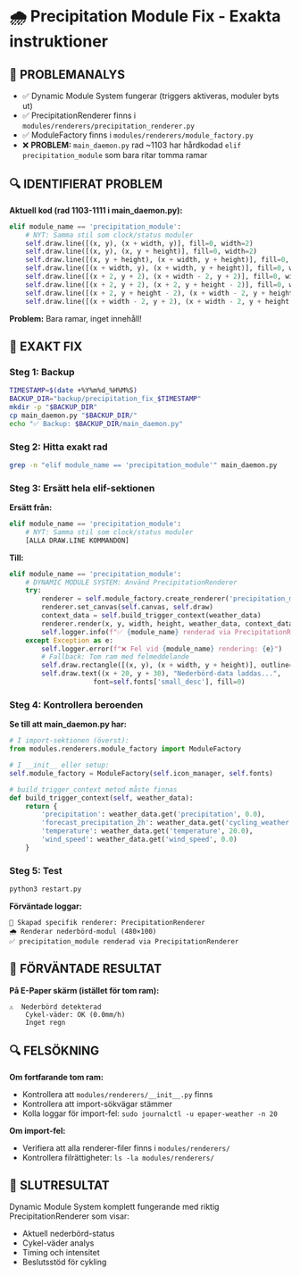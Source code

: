 # 🌧️ Precipitation Module Fix - Exakta instruktioner

## 🎯 PROBLEMANALYS
- ✅ Dynamic Module System fungerar (triggers aktiveras, moduler byts ut)
- ✅ PrecipitationRenderer finns i `modules/renderers/precipitation_renderer.py`
- ✅ ModuleFactory finns i `modules/renderers/module_factory.py`
- ❌ **PROBLEM:** `main_daemon.py` rad ~1103 har hårdkodad `elif precipitation_module` som bara ritar tomma ramar

## 🔍 IDENTIFIERAT PROBLEM
**Aktuell kod (rad 1103-1111 i main_daemon.py):**
```python
elif module_name == 'precipitation_module':
    # NYT: Samma stil som clock/status moduler
    self.draw.line([(x, y), (x + width, y)], fill=0, width=2)
    self.draw.line([(x, y), (x, y + height)], fill=0, width=2)
    self.draw.line([(x, y + height), (x + width, y + height)], fill=0, width=2)
    self.draw.line([(x + width, y), (x + width, y + height)], fill=0, width=2)
    self.draw.line([(x + 2, y + 2), (x + width - 2, y + 2)], fill=0, width=1)
    self.draw.line([(x + 2, y + 2), (x + 2, y + height - 2)], fill=0, width=1)
    self.draw.line([(x + 2, y + height - 2), (x + width - 2, y + height - 2)], fill=0, width=1)
    self.draw.line([(x + width - 2, y + 2), (x + width - 2, y + height - 2)], fill=0, width=1)
```

**Problem:** Bara ramar, inget innehåll!

## 🔧 EXAKT FIX

### Steg 1: Backup
```bash
TIMESTAMP=$(date +%Y%m%d_%H%M%S)
BACKUP_DIR="backup/precipitation_fix_$TIMESTAMP"
mkdir -p "$BACKUP_DIR"
cp main_daemon.py "$BACKUP_DIR/"
echo "✅ Backup: $BACKUP_DIR/main_daemon.py"
```

### Steg 2: Hitta exakt rad
```bash
grep -n "elif module_name == 'precipitation_module'" main_daemon.py
```

### Steg 3: Ersätt hela elif-sektionen
**Ersätt från:**
```python
elif module_name == 'precipitation_module':
    # NYT: Samma stil som clock/status moduler
    [ALLA DRAW.LINE KOMMANDON]
```

**Till:**
```python
elif module_name == 'precipitation_module':
    # DYNAMIC MODULE SYSTEM: Använd PrecipitationRenderer
    try:
        renderer = self.module_factory.create_renderer('precipitation_module')
        renderer.set_canvas(self.canvas, self.draw)
        context_data = self.build_trigger_context(weather_data)
        renderer.render(x, y, width, height, weather_data, context_data)
        self.logger.info(f"✅ {module_name} renderad via PrecipitationRenderer")
    except Exception as e:
        self.logger.error(f"❌ Fel vid {module_name} rendering: {e}")
        # Fallback: Tom ram med felmeddelande
        self.draw.rectangle([(x, y), (x + width, y + height)], outline=0, width=2)
        self.draw.text((x + 20, y + 30), "Nederbörd-data laddas...", 
                     font=self.fonts['small_desc'], fill=0)
```

### Steg 4: Kontrollera beroenden
**Se till att main_daemon.py har:**
```python
# I import-sektionen (överst):
from modules.renderers.module_factory import ModuleFactory

# I __init__ eller setup:
self.module_factory = ModuleFactory(self.icon_manager, self.fonts)

# build_trigger_context metod måste finnas
def build_trigger_context(self, weather_data):
    return {
        'precipitation': weather_data.get('precipitation', 0.0),
        'forecast_precipitation_2h': weather_data.get('cycling_weather', {}).get('precipitation_mm', 0.0),
        'temperature': weather_data.get('temperature', 20.0),
        'wind_speed': weather_data.get('wind_speed', 0.0)
    }
```

### Steg 5: Test
```bash
python3 restart.py
```

**Förväntade loggar:**
```
🎨 Skapad specifik renderer: PrecipitationRenderer
🌧️ Renderar nederbörd-modul (480×100)
✅ precipitation_module renderad via PrecipitationRenderer
```

## 🎯 FÖRVÄNTADE RESULTAT

**På E-Paper skärm (istället för tom ram):**
```
⚠️  Nederbörd detekterad
    Cykel-väder: OK (0.0mm/h)
    Inget regn
```

## 🔍 FELSÖKNING

**Om fortfarande tom ram:**
- Kontrollera att `modules/renderers/__init__.py` finns
- Kontrollera att import-sökvägar stämmer
- Kolla loggar för import-fel: `sudo journalctl -u epaper-weather -n 20`

**Om import-fel:**
- Verifiera att alla renderer-filer finns i `modules/renderers/`
- Kontrollera filrättigheter: `ls -la modules/renderers/`

## 🎉 SLUTRESULTAT
Dynamic Module System komplett fungerande med riktig PrecipitationRenderer som visar:
- Aktuell nederbörd-status
- Cykel-väder analys  
- Timing och intensitet
- Beslutsstöd för cykling
